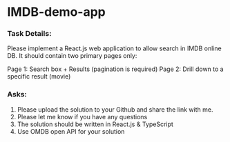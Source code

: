 # IMDB-demo-app

### Task Details:

Please implement a React.js web application to allow search in IMDB online DB.
It should contain two primary pages only:

Page 1: Search box + Results (pagination is required)
Page 2: Drill down to a specific result (movie)

### Asks:

1. Please upload the solution to your Github and share the link with me.
2. Please let me know if you have any questions
3. The solution should be written in React.js & TypeScript
4. Use OMDB open API for your solution
